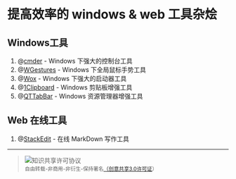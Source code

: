 # 提高效率的 windows & web 工具杂烩
## Windows工具

1. @[cmder](http://cmder.net/) - Windows 下强大的控制台工具
2. @[WGestures](http://www.yingdev.com/projects/wgestures) - Windows 下全局鼠标手势工具
3. @[Wox](http://www.getwox.com/) - Windows 下强大的启动器工具
4. @[1Clipboard](http://1clipboard.io/) - Windows 剪贴板增强工具
5. @[QTTabBar](http://qttabbar.wikidot.com/) - Windows 资源管理器增强工具
## Web 在线工具

1. @[StackEdit](https://stackedit.io/editor) - 在线 MarkDown 写作工具

---
 > <img alt="知识共享许可协议" style="border-width:0" src="https://i.creativecommons.org/l/by-nc-nd/3.0/80x15.png" /> <br/><small>自由转载-非商用-非衍生-保持署名<a rel="license" href="http://creativecommons.org/licenses/by-nc-nd/3.0/">（创意共享3.0许可证</a>）</small>
